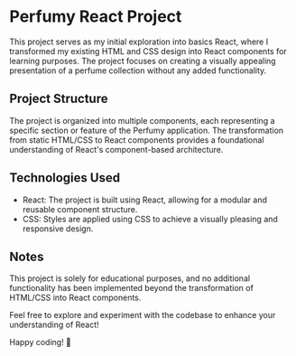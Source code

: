 # Perfumy React Project

This project serves as my initial exploration into basics React, where I transformed my existing HTML and CSS design into React components for learning purposes. The project focuses on creating a visually appealing presentation of a perfume collection without any added functionality.

## Project Structure

The project is organized into multiple components, each representing a specific section or feature of the Perfumy application. The transformation from static HTML/CSS to React components provides a foundational understanding of React's component-based architecture.

## Technologies Used

- React: The project is built using React, allowing for a modular and reusable component structure.
- CSS: Styles are applied using CSS to achieve a visually pleasing and responsive design.

## Notes

This project is solely for educational purposes, and no additional functionality has been implemented beyond the transformation of HTML/CSS into React components.

Feel free to explore and experiment with the codebase to enhance your understanding of React!

Happy coding! 🚀
